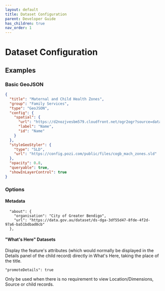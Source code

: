 ```yaml
---
layout: default
title: Dataset Configuration
parent: Developer Guide
has_children: true
nav_order: 1
---
```


# Dataset Configuration

## Examples

### Basic GeoJSON

```json
{
  "title": "Maternal and Child Health Zones",
  "group": "Family Services",
  "type": "GeoJSON",
  "config": {
    "spatial": {
      "url": "https://d2nozjvesbm579.cloudfront.net/ogr2ogr?source=data.gov.au/bendigo/cogb-community-mach-zones.shz",
      "label": "Name",
      "id": "Name"
    }
  },
  "styleGeoStyler": {
    "type": "SLD",
    "url": "https://config.pozi.com/public/files/cogb_mach_zones.sld"
  },
  "opacity": 0.8,
  "queryable": true,
  "showInLayerControl": true
}
```

### Options

#### Metadata

```
  "about": {
    "organisation": "City of Greater Bendigo",
    "url": "https://data.gov.au/dataset/ds-dga-3df55d47-8fde-4f2d-97a6-ba51bdbad0cb"
  },
```
#### "What's Here" Datasets

Display the feature's attributes (which would normally be displayed in the Details panel of the child record) directly in What's Here, taking the place of the title.

`"promoteDetails": true`

Only be used when there is no requirement to view Location/Dimensions, Source or child records.
